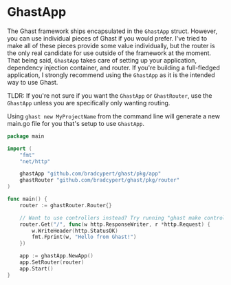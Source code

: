 # GhastApp

The Ghast framework ships encapsulated in the `GhastApp` struct. However, you can use individual pieces of Ghast if you would prefer. I've tried to make all of these pieces provide some value individually, but the router is the only real candidate for use outside of the framework at the moment. That being said, `GhastApp` takes care of setting up your application, dependency injection container, and router. If you're building a full-fledged application, I strongly recommend using the `GhastApp` as it is the intended way to use Ghast.

TLDR: If you're not sure if you want the `GhastApp` or `GhastRouter`, use the `GhastApp` unless you are specifically only wanting routing.

Using `ghast new MyProjectName` from the command line will generate a new main.go file for you that's setup to use `GhastApp`.

```go
package main

import (
	"fmt"
	"net/http"

	ghastApp "github.com/bradcypert/ghast/pkg/app"
	ghastRouter "github.com/bradcypert/ghast/pkg/router"
)

func main() {
	router := ghastRouter.Router{}

	// Want to use controllers instead? Try running "ghast make controller MyController" from your terminal
	router.Get("/", func(w http.ResponseWriter, r *http.Request) {
		w.WriteHeader(http.StatusOK)
		fmt.Fprint(w, "Hello from Ghast!")
	})

	app := ghastApp.NewApp()
	app.SetRouter(router)
	app.Start()
}

```